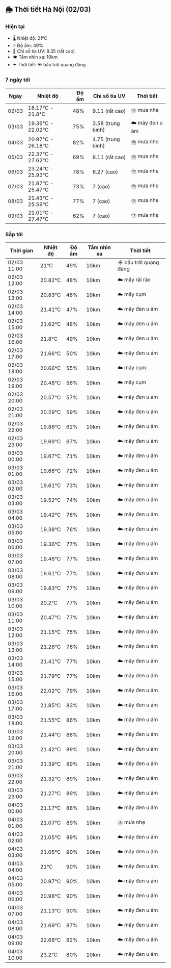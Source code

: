 ## 🌦️ Thời tiết Hà Nội (02/03)

### Hiện tại

- 🌡️ Nhiệt độ: 21℃
- 💦 Độ ẩm: 49%
- 🌟 Chỉ số tia UV: 8.35 (rất cao)
- 👁️ Tầm nhìn xa: 10km
- ☂️ Thời tiết: ☀️ bầu trời quang đãng

### 7 ngày tới

| Ngày | Nhiệt độ | Độ ẩm | Chỉ số tia UV | Thời tiết |
| --- | --- | --- | --- | --- |
| 02/03 | 18.17℃ - 21.8℃ | 48% | 9.11 (rất cao) | ⛈️ mưa nhẹ |
| 03/03 | 19.36℃ - 22.02℃ | 75% | 3.58 (trung bình) | ☁️ mây đen u ám |
| 04/03 | 20.97℃ - 26.18℃ | 82% | 4.75 (trung bình) | ⛈️ mưa nhẹ |
| 05/03 | 22.37℃ - 27.62℃ | 69% | 8.11 (rất cao) | ⛈️ mưa nhẹ |
| 06/03 | 23.24℃ - 25.93℃ | 78% | 6.27 (cao) | ⛈️ mưa nhẹ |
| 07/03 | 21.87℃ - 25.47℃ | 73% | 7 (cao) | ⛈️ mưa nhẹ |
| 08/03 | 21.43℃ - 25.59℃ | 77% | 7 (cao) | ⛈️ mưa nhẹ |
| 09/03 | 21.01℃ - 27.47℃ | 62% | 7 (cao) | ⛈️ mưa nhẹ |

### Sắp tới

| Thời gian | Nhiệt độ | Độ ẩm | Tầm nhìn xa | Thời tiết |
| --- | --- | --- | --- | --- |
| 02/03 11:00 | 21℃ | 49% | 10km | ☀️ bầu trời quang đãng |
| 02/03 12:00 | 20.82℃ | 48% | 10km | ☁️ mây rải rác |
| 02/03 13:00 | 20.83℃ | 48% | 10km | ☁️ mây cụm |
| 02/03 14:00 | 21.41℃ | 47% | 10km | ☁️ mây đen u ám |
| 02/03 15:00 | 21.62℃ | 48% | 10km | ☁️ mây đen u ám |
| 02/03 16:00 | 21.8℃ | 49% | 10km | ☁️ mây đen u ám |
| 02/03 17:00 | 21.66℃ | 50% | 10km | ☁️ mây đen u ám |
| 02/03 18:00 | 20.66℃ | 55% | 10km | ☁️ mây cụm |
| 02/03 19:00 | 20.48℃ | 56% | 10km | ☁️ mây cụm |
| 02/03 20:00 | 20.57℃ | 57% | 10km | ☁️ mây đen u ám |
| 02/03 21:00 | 20.29℃ | 59% | 10km | ☁️ mây đen u ám |
| 02/03 22:00 | 19.86℃ | 62% | 10km | ☁️ mây đen u ám |
| 02/03 23:00 | 19.69℃ | 67% | 10km | ☁️ mây đen u ám |
| 03/03 00:00 | 19.67℃ | 71% | 10km | ☁️ mây đen u ám |
| 03/03 01:00 | 19.66℃ | 72% | 10km | ☁️ mây đen u ám |
| 03/03 02:00 | 19.61℃ | 73% | 10km | ☁️ mây đen u ám |
| 03/03 03:00 | 19.52℃ | 74% | 10km | ☁️ mây đen u ám |
| 03/03 04:00 | 19.42℃ | 76% | 10km | ☁️ mây đen u ám |
| 03/03 05:00 | 19.38℃ | 76% | 10km | ☁️ mây đen u ám |
| 03/03 06:00 | 19.36℃ | 77% | 10km | ☁️ mây đen u ám |
| 03/03 07:00 | 19.46℃ | 77% | 10km | ☁️ mây đen u ám |
| 03/03 08:00 | 19.61℃ | 77% | 10km | ☁️ mây đen u ám |
| 03/03 09:00 | 19.83℃ | 77% | 10km | ☁️ mây đen u ám |
| 03/03 10:00 | 20.2℃ | 77% | 10km | ☁️ mây đen u ám |
| 03/03 11:00 | 20.47℃ | 77% | 10km | ☁️ mây đen u ám |
| 03/03 12:00 | 21.15℃ | 75% | 10km | ☁️ mây đen u ám |
| 03/03 13:00 | 21.26℃ | 76% | 10km | ☁️ mây đen u ám |
| 03/03 14:00 | 21.41℃ | 77% | 10km | ☁️ mây đen u ám |
| 03/03 15:00 | 21.79℃ | 77% | 10km | ☁️ mây đen u ám |
| 03/03 16:00 | 22.02℃ | 79% | 10km | ☁️ mây đen u ám |
| 03/03 17:00 | 21.85℃ | 83% | 10km | ☁️ mây đen u ám |
| 03/03 18:00 | 21.55℃ | 86% | 10km | ☁️ mây đen u ám |
| 03/03 19:00 | 21.44℃ | 88% | 10km | ☁️ mây đen u ám |
| 03/03 20:00 | 21.42℃ | 89% | 10km | ☁️ mây đen u ám |
| 03/03 21:00 | 21.39℃ | 89% | 10km | ☁️ mây đen u ám |
| 03/03 22:00 | 21.32℃ | 89% | 10km | ☁️ mây đen u ám |
| 03/03 23:00 | 21.27℃ | 89% | 10km | ☁️ mây đen u ám |
| 04/03 00:00 | 21.17℃ | 88% | 10km | ☁️ mây đen u ám |
| 04/03 01:00 | 21.07℃ | 89% | 10km | ⛈️ mưa nhẹ |
| 04/03 02:00 | 21.05℃ | 89% | 10km | ☁️ mây đen u ám |
| 04/03 03:00 | 21.05℃ | 90% | 10km | ☁️ mây đen u ám |
| 04/03 04:00 | 21℃ | 90% | 10km | ☁️ mây đen u ám |
| 04/03 05:00 | 20.97℃ | 90% | 10km | ☁️ mây đen u ám |
| 04/03 06:00 | 20.98℃ | 90% | 10km | ☁️ mây đen u ám |
| 04/03 07:00 | 21.13℃ | 90% | 10km | ☁️ mây đen u ám |
| 04/03 08:00 | 21.69℃ | 87% | 10km | ☁️ mây đen u ám |
| 04/03 09:00 | 22.68℃ | 82% | 10km | ☁️ mây đen u ám |
| 04/03 10:00 | 23.2℃ | 80% | 10km | ☁️ mây đen u ám |
